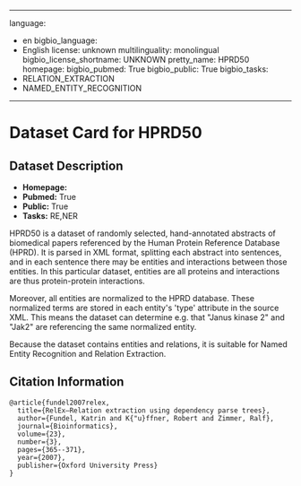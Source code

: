 
---
language: 
- en
bigbio_language: 
- English
license: unknown
multilinguality: monolingual
bigbio_license_shortname: UNKNOWN
pretty_name: HPRD50
homepage: 
bigbio_pubmed: True
bigbio_public: True
bigbio_tasks: 
- RELATION_EXTRACTION
- NAMED_ENTITY_RECOGNITION
---


# Dataset Card for HPRD50

## Dataset Description

- **Homepage:** 
- **Pubmed:** True
- **Public:** True
- **Tasks:** RE,NER


HPRD50 is a dataset of randomly selected, hand-annotated abstracts of biomedical papers
referenced by the Human Protein Reference Database (HPRD). It is parsed in XML format,
splitting each abstract into sentences, and in each sentence there may be entities and
interactions between those entities. In this particular dataset, entities are all
proteins and interactions are thus protein-protein interactions.

Moreover, all entities are normalized to the HPRD database. These normalized terms are
stored in each entity's 'type' attribute in the source XML. This means the dataset can
determine e.g. that "Janus kinase 2" and "Jak2" are referencing the same normalized
entity.

Because the dataset contains entities and relations, it is suitable for Named Entity
Recognition and Relation Extraction.



## Citation Information

```
@article{fundel2007relex,
  title={RelEx—Relation extraction using dependency parse trees},
  author={Fundel, Katrin and K{"u}ffner, Robert and Zimmer, Ralf},
  journal={Bioinformatics},
  volume={23},
  number={3},
  pages={365--371},
  year={2007},
  publisher={Oxford University Press}
}

```
